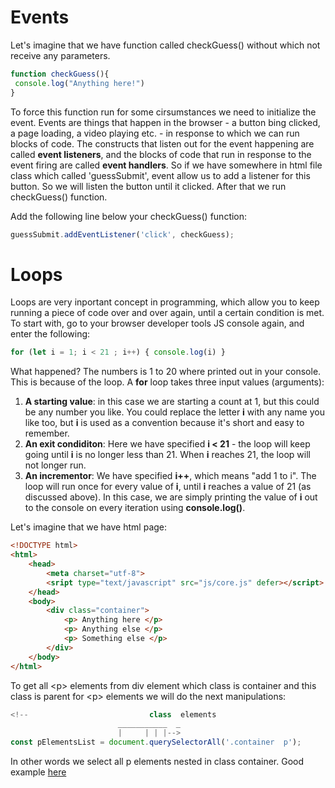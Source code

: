 # Events

Let's imagine that we have function called checkGuess() without which not receive any
parameters.
```javascript
function checkGuess(){
 console.log("Anything here!")
}
```
To force this function run for some cirsumstances we need to initialize the event. 
Events are things that happen in the browser - a button bing clicked, a page loading,
 a video playing etc. - in response to which we can run blocks of code. The constructs
that listen out for the event happening are called **event listeners**, and the blocks
of code that run in response to the event firing are called **event handlers**.
So if we have somewhere in html file class which called 'guessSubmit', event allow us
to add a listener for this button. So we will listen the button until it clicked.
After that we run checkGuess() function.

Add the following line below your checkGuess() function:
```javascript
guessSubmit.addEventListener('click', checkGuess);
```
# Loops

Loops are very inportant concept in programming, which allow you to keep running a piece
of code over and over again, until a certain condition is met. 
To start with, go to your browser developer tools JS console again, and enter the following:
```javascript
for (let i = 1; i < 21 ; i++) { console.log(i) }
```
What happened? The numbers is 1 to 20 where printed out in your console. This is because
of the loop. A **for** loop takes three input values (arguments):

1. **A starting value**:  in this case we are starting a count at 1, but this could be any
number you like. You could replace the letter **i** with any name you like too, but **i**
is used as a convention because it's short and easy to remember.
2. **An exit condiditon**: Here we have specified **i < 21** - the loop will keep going
until **i** is no longer less than 21. When **i** reaches 21, the loop will not longer run.
3. **An incrementor**: We have specified **i++**, which means "add 1 to i". The loop will
run once for every value of **i**, until **i** reaches a value of 21 (as discussed above).
In this case, we are simply printing the value of **i** out to the console on every iteration
using **console.log()**.


Let's imagine that we have html page:
```html
<!DOCTYPE html>
<html>
	<head>
		<meta charset="utf-8">
		<sript type="text/javascript" src="js/core.js" defer></script>
	</head>
	<body>
		<div class="container">
			<p> Anything here </p>
			<p> Anything else </p>
			<p> Something else </p>
		</div>
	</body>
</html>
```
To get all \<p> elements from div element which class is container and this class is parent for
\<p> elements we will do the next manipulations:
```javascript
<!--						   class  elements
 						___________  _
						|	  | | |-->
const pElementsList = document.querySelectorAll('.container  p');
```
In other words we select all p elements nested in class container.
Good example [here](https://github.com/Jenuaz/js_beginner_course/tree/master/00_Practice_Material/ex03%5BSelectAllClassElements%5D")
